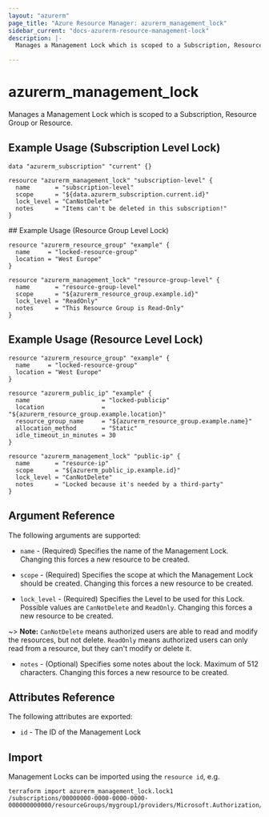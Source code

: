 ```yaml
---
layout: "azurerm"
page_title: "Azure Resource Manager: azurerm_management_lock"
sidebar_current: "docs-azurerm-resource-management-lock"
description: |-
  Manages a Management Lock which is scoped to a Subscription, Resource Group or Resource.

---
```


# azurerm_management_lock

Manages a Management Lock which is scoped to a Subscription, Resource Group or Resource.

## Example Usage (Subscription Level Lock)

```hcl
data "azurerm_subscription" "current" {}

resource "azurerm_management_lock" "subscription-level" {
  name       = "subscription-level"
  scope      = "${data.azurerm_subscription.current.id}"
  lock_level = "CanNotDelete"
  notes      = "Items can't be deleted in this subscription!"
}
```

## Example Usage (Resource Group Level Lock)

```hcl
resource "azurerm_resource_group" "example" {
  name     = "locked-resource-group"
  location = "West Europe"
}

resource "azurerm_management_lock" "resource-group-level" {
  name       = "resource-group-level"
  scope      = "${azurerm_resource_group.example.id}"
  lock_level = "ReadOnly"
  notes      = "This Resource Group is Read-Only"
}
```

## Example Usage (Resource Level Lock)

```hcl
resource "azurerm_resource_group" "example" {
  name     = "locked-resource-group"
  location = "West Europe"
}

resource "azurerm_public_ip" "example" {
  name                    = "locked-publicip"
  location                = "${azurerm_resource_group.example.location}"
  resource_group_name     = "${azurerm_resource_group.example.name}"
  allocation_method       = "Static"
  idle_timeout_in_minutes = 30
}

resource "azurerm_management_lock" "public-ip" {
  name       = "resource-ip"
  scope      = "${azurerm_public_ip.example.id}"
  lock_level = "CanNotDelete"
  notes      = "Locked because it's needed by a third-party"
}
```

## Argument Reference

The following arguments are supported:

* `name` - (Required) Specifies the name of the Management Lock. Changing this forces a new resource to be created.

* `scope` - (Required) Specifies the scope at which the Management Lock should be created. Changing this forces a new resource to be created.

* `lock_level` - (Required) Specifies the Level to be used for this Lock. Possible values are `CanNotDelete` and `ReadOnly`. Changing this forces a new resource to be created.

~> **Note:** `CanNotDelete` means authorized users are able to read and modify the resources, but not delete. `ReadOnly` means authorized users can only read from a resource, but they can't modify or delete it.

* `notes` - (Optional) Specifies some notes about the lock. Maximum of 512 characters. Changing this forces a new resource to be created.

## Attributes Reference

The following attributes are exported:

* `id` - The ID of the Management Lock

## Import

Management Locks can be imported using the `resource id`, e.g.

```shell
terraform import azurerm_management_lock.lock1 /subscriptions/00000000-0000-0000-0000-000000000000/resourceGroups/mygroup1/providers/Microsoft.Authorization/locks/lock1
```
